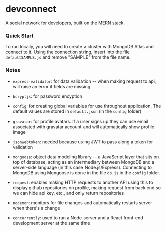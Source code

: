 # devconnect

A social network for developers, built on the MERN stack.

### Quick Start

To run locally, you will need to create a cluster with MongoDB Atlas and connect to it. Using the connection string, insert into the file `defaultSAMPLE.js` and remove "SAMPLE" from the file name.

### Notes

- `express-validator`: for data validation -- when making request to api, will raise an error if fields are missing

- `bcryptjs`: for password encyption

- `config`: for creating global variables for use throughout application. The default values are stored in `default.json` (in the `config` folder)

- `gravatar`: for profile avatars. If a user signs up they can use email associated with gravatar account and will automatically show profile image

- `jsonwebtoken`: needed because using JWT to pass along a token for validation

- `mongoose`: object data modeling library -- a JavaScript layer that sits on top of database, acting as an intermediary between MongoDB and a server-side language (in this case Node.js/Express). Connecting to MongoDB using Mongoose is done in the file `db.js` in the `config` folder.

- `request`: enables making HTTP requests to another API using this to display github repositories on profile, making request from back end so we can hide api key, etc., and only return repositories

- `nodemon`: monitors for file changes and automatically restarts server when there's a change

- `concurrently`: used to run a Node server and a React front-end development server at the same time
